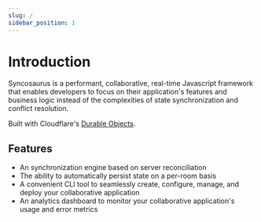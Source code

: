 ```yaml
---
slug: /
sidebar_position: 1
---
```


# Introduction

Syncosaurus is a performant, collaborative, real-time Javascript framework that enables developers to focus on their application's features and business logic instead of the complexities of state synchronization and conflict resolution.

Built with Cloudflare's [Durable Objects](https://developers.cloudflare.com/durable-objects/).

## Features

- An synchronization engine based on server reconciliation
- The ability to automatically persist state on a per-room basis
- A convenient CLI tool to seamlessly create, configure, manage, and deploy your collaborative application
- An analytics dashboard to monitor your collaborative application's usage and error metrics